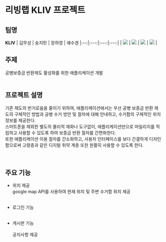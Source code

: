 # 리빙랩 KLIV 프로젝트

## 팀명
**KLIV**
| 김무성 | 송지민 | 장하영 | 예수겐
|:--:|:---:|:---:|:---:|
| [![](https://github.com/sunflow-er.png)](https://github.com/sunflow-er) | [![](https://github.com/JM0015.png)](https://github.com/JM0015) | [![](https://github.com/JHY3066.png)](https://github.com/JHY3066) | [![](https://github.com/meronana.png)](https://github.com/meronana) |

## 주제
공병보증금 반환제도 활성화를 위한 애플리케이션 개발
<br/><br/>
## 프로젝트 설명
기존 제도의 번거로움을 줄이기 위하여, 애플리케이션에서는 우선 공병 보증금 반환 제도의 구체적인 방법과 공병 수거 방안 및 절차에 대해 안내하고, 수거함의 구체적인 위치 정보를 제공한다. <br/>
스마트폰을 제외한 별도의 물리적 재화나 도구없이, 애플리케이션만으로 마일리지를 적립하고 사용할 수 있도록 하여 보증금 반환 절차를 간편화한다.<br/>
 또한 애플리케이션 이용 절차를 간소화하고, 사용자 인터페이스를 보다 간결하게 디자인함으로써 고령층과 같은 디지털 취약 계층 또한 원활히 사용할 수 있도록 한다.<br/>
<br/><br/>
## 주요 기능
- 위치 제공<br/>
  google map API를 사용하여 현재 위치 및 주변 수거함 위치 제공<br/><br/>
- 로그인 기능<br/><br/>
  
- 게시판 기능<br/><br/>
  공지사항 제공
<br/><br/>
